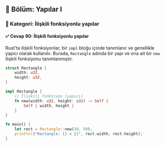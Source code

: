 ## 📘 Bölüm: Yapılar I  
### 🔹 Kategori: İlişkili fonksiyonlu yapılar  
#### ✅ Cevap 90: İlişkili fonksiyonlu yapılar

Rust'ta ilişkili fonksiyonlar, bir `impl` bloğu içinde tanımlanır ve genellikle yapıcı olarak kullanılır. Burada, `Rectangle` adında bir yapı ve ona ait bir `new` ilişkili fonksiyonu tanımlanmıştır.

```rust
struct Rectangle {
    width: u32,
    height: u32,
}

impl Rectangle {
    // İlişkili fonksiyon (yapıcı)
    fn new(width: u32, height: u32) -> Self {
        Self { width, height }
    }
}

fn main() {
    let rect = Rectangle::new(30, 50);
    println!("Rectangle: {} x {}", rect.width, rect.height);
}
```
